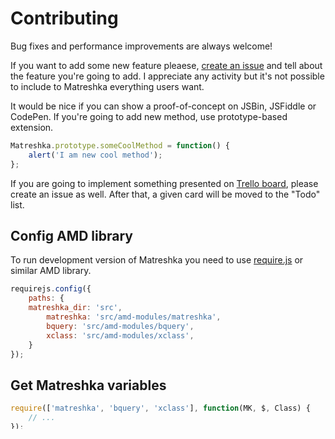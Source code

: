 Contributing
=======
Bug fixes and performance improvements are always welcome!

If you want to add some new feature pleaese, [create an issue](https://github.com/finom/matreshka/issues) and tell about the feature you're going to add. I appreciate any activity but it's not possible to include to Matreshka everything users want.

It would be nice if you can show a proof-of-concept on JSBin, JSFiddle or CodePen. If you're going to add new method, use prototype-based extension.
```js
Matreshka.prototype.someCoolMethod = function() {
	alert('I am new cool method');
};
```

If you are going to implement something presented on [Trello board](https://trello.com/b/E5KcQESk/matreshka-js-features), please create an issue as well. After that, a given card will be moved to the "Todo" list.



Config AMD library
------
To run development version of Matreshka you need to use [require.js](http://requirejs.org/) or similar AMD library.
```js
requirejs.config({
	paths: {
	matreshka_dir: 'src',
        matreshka: 'src/amd-modules/matreshka',
        bquery: 'src/amd-modules/bquery',
        xclass: 'src/amd-modules/xclass',
	}
});
```

Get Matreshka variables
-------
```js
require(['matreshka', 'bquery', 'xclass'], function(MK, $, Class) {
	// ...
});
```

ECMAScript 2015 way
```js
import {Matreshka as MK, bquery as $} from 'matreshka';
```

Or
```js
import MK from 'matreshka';
import $ from 'bquery';
```

Task runner
-------
Matreshka uses [Grunt](http://gruntjs.com/) as task runner, so you need to install it globally first (after nodejs and npm, of course).
```
npm install -g grunt-cli
```
The next step is installing needed dependencies.
```
npm i
```

Test
------
If you want to fix some issue you need to run unit tests first before making pull request.

If you going to add new feature (eg some cool method), you need to create tests that cover your feature.

Please, take a look at [/test/README.md](/test/README.md) for more info about testing.


JSLint
------
After the tests are passed you need to run [JSLint](http://www.jslint.com/) that checks the quality of your code.
```
grunt jslint
```

Build
------
For building the project you need to run default Grunt task.
```
grunt
```
